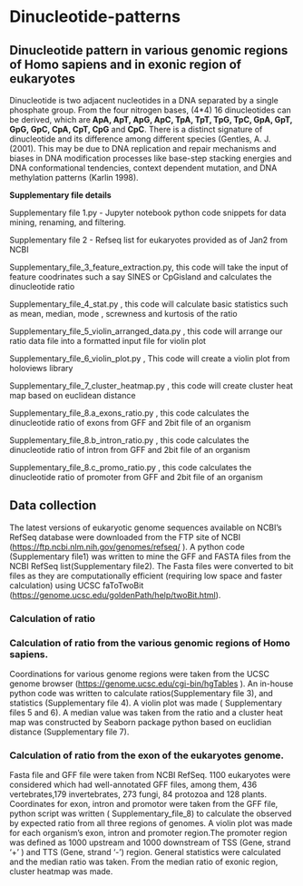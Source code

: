 # Dinucleotide-patterns
## Dinucleotide pattern in various genomic regions of Homo sapiens and in exonic region of eukaryotes

Dinucleotide is two adjacent nucleotides in a DNA separated by a single phosphate group. From the four nitrogen bases, (4*4) 16 dinucleotides can be derived, which are<b> ApA,  ApT, ApG, ApC, TpA, TpT, TpG, TpC, GpA, GpT, GpG, GpC, CpA, CpT, CpG</b> and <b>CpC</b>. There is a distinct signature of dinucleotide and its difference among different species (Gentles, A. J. (2001). This may be due to DNA replication and repair mechanisms and biases in DNA modification processes like base-step stacking energies and DNA conformational tendencies, context dependent mutation, and DNA methylation patterns (Karlin 1998).

<p> <b>Supplementary file details  </b></p>
 <p>Supplementary file 1.py - Jupyter notebook python code snippets for data mining, renaming, and filtering. </p> 
<p>Supplementary file 2 - Refseq list  for eukaryotes provided as of Jan2  from NCBI</p>
<p>Supplementary_file_3_feature_extraction.py,  this code will take the input of feature coodrinates such a say SINES or CpGisland and calculates the dinucleotide ratio </p>
<p>Supplementary_file_4_stat.py  , this code will calculate basic statistics such as mean, median, mode , screwness and kurtosis of the ratio</p>
<p>Supplementary_file_5_violin_arranged_data.py , this code will arrange our ratio data file into a formatted input file for violin plot</p>
<p>Supplementary_file_6_violin_plot.py ,  This code will create a violin plot from holoviews library  </p>
<p>Supplementary_file_7_cluster_heatmap.py , this code will create cluster heat map based on euclidean distance </p>
<p>Supplementary_file_8.a_exons_ratio.py , this code calculates the dinucleotide ratio of exons from GFF and 2bit file of an organism </p>
<p>Supplementary_file_8.b_intron_ratio.py , this code calculates the dinucleotide ratio of intron  from GFF and 2bit file of an organism</p>
<p>Supplementary_file_8.c_promo_ratio.py  , this code calculates the dinucleotide ratio of promoter from GFF and 2bit file of an organism </p>




<h2>Data collection</h2>
 
The latest versions of eukaryotic genome sequences available on NCBI’s RefSeq database were downloaded from the FTP site of NCBI (https://ftp.ncbi.nlm.nih.gov/genomes/refseq/ ). A python code (Supplementary file1) was written to mine the GFF and  FASTA files from the NCBI RefSeq list(Supplementary file2). The Fasta files were converted to bit files as they are computationally efficient (requiring low space and faster calculation) using UCSC faToTwoBit (https://genome.ucsc.edu/goldenPath/help/twoBit.html). 
 
<h3>Calculation of ratio</h3>
 
<h3>Calculation of ratio from the various genomic regions of Homo sapiens.</h3>
 
Coordinations for various genome regions were taken from the UCSC genome browser (https://genome.ucsc.edu/cgi-bin/hgTables ). An in-house python code was written to calculate ratios(Supplementary file 3), and statistics (Supplementary file 4). A violin plot was made ( Supplementary files 5 and 6).  A median value was taken from the ratio and a cluster heat map was constructed by Seaborn package python based on euclidian distance (Supplementary file 7).   
 
 
<h3>Calculation of ratio from the exon  of the eukaryotes genome.</h3>
 
Fasta file and GFF file were taken from NCBI RefSeq. 1100 eukaryotes were considered which had well-annotated GFF files,  among them, 436 vertebrates,179 invertebrates, 273 fungi,  84 protozoa and 128 plants.
Coordinates for exon, intron and promotor were taken from the GFF file, python script was written ( Supplementary_file_8) to calculate the observed by expected ratio from all three regions of genomes. A violin plot was made for each organism’s exon, intron and promoter region.The promoter region was defined as 1000 upstream and 1000 downstream of TSS  (Gene, strand ‘+’ ) and TTS (Gene, strand ‘-’) region. General statistics were calculated and the median ratio was taken. From the median ratio of exonic region, cluster heatmap was made.


